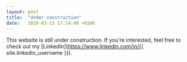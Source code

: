 ```yaml
---
layout: post
title:  "Under construction"
date:   2020-03-13 17:14:48 +0100
---
```

This website is still under construction. If you're interested, feel free to check out my [LinkedIn](https://www.linkedin.com/in/{{ site.linkedin_username }}).

